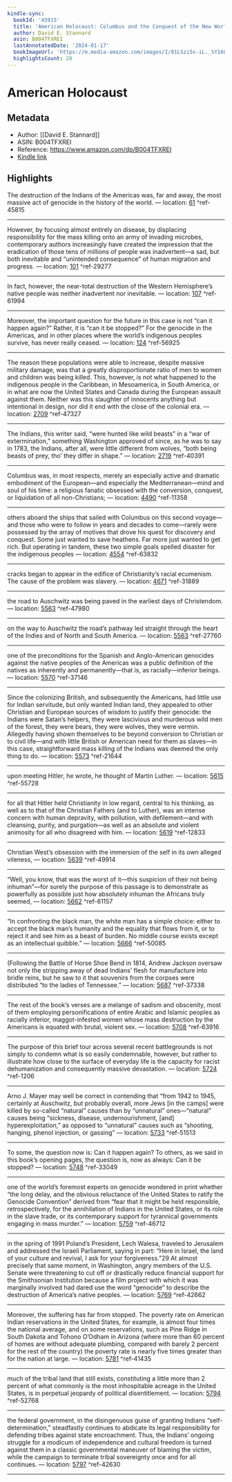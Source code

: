 ```yaml
---
kindle-sync:
  bookId: '45915'
  title: 'American Holocaust: Columbus and the Conquest of the New World'
  author: David E. Stannard
  asin: B004TFXREI
  lastAnnotatedDate: '2024-01-17'
  bookImageUrl: 'https://m.media-amazon.com/images/I/81LSzi5s-iL._SY160.jpg'
  highlightsCount: 28
---
```

# American Holocaust
## Metadata
* Author: [[David E. Stannard]]
* ASIN: B004TFXREI
* Reference: https://www.amazon.com/dp/B004TFXREI
* [Kindle link](kindle://book?action=open&asin=B004TFXREI)

## Highlights
The destruction of the Indians of the Americas was, far and away, the most massive act of genocide in the history of the world. — location: [61](kindle://book?action=open&asin=B004TFXREI&location=61) ^ref-45815

---
However, by focusing almost entirely on disease, by displacing responsibility for the mass killing onto an army of invading microbes, contemporary authors increasingly have created the impression that the eradication of those tens of millions of people was inadvertent—a sad, but both inevitable and “unintended consequence” of human migration and progress. — location: [101](kindle://book?action=open&asin=B004TFXREI&location=101) ^ref-29277

---
In fact, however, the near-total destruction of the Western Hemisphere’s native people was neither inadvertent nor inevitable. — location: [107](kindle://book?action=open&asin=B004TFXREI&location=107) ^ref-61994

---
Moreover, the important question for the future in this case is not “can it happen again?” Rather, it is “can it be stopped?” For the genocide in the Americas, and in other places where the world’s indigenous peoples survive, has never really ceased. — location: [124](kindle://book?action=open&asin=B004TFXREI&location=124) ^ref-56925

---
The reason these populations were able to increase, despite massive military damage, was that a greatly disproportionate ratio of men to women and children was being killed. This, however, is not what happened to the indigenous people in the Caribbean, in Mesoamerica, in South America, or in what are now the United States and Canada during the European assault against them. Neither was this slaughter of innocents anything but intentional in design, nor did it end with the close of the colonial era. — location: [2709](kindle://book?action=open&asin=B004TFXREI&location=2709) ^ref-47327

---
The Indians, this writer said, “were hunted like wild beasts” in a “war of extermination,” something Washington approved of since, as he was to say in 1783, the Indians, after all, were little different from wolves, “both being beasts of prey, tho’ they differ in shape.” — location: [2719](kindle://book?action=open&asin=B004TFXREI&location=2719) ^ref-40391

---
Columbus was, in most respects, merely an especially active and dramatic embodiment of the European—and especially the Mediterranean—mind and soul of his time: a religious fanatic obsessed with the conversion, conquest, or liquidation of all non-Christians; — location: [4490](kindle://book?action=open&asin=B004TFXREI&location=4490) ^ref-11358

---
others aboard the ships that sailed with Columbus on this second voyage—and those who were to follow in years and decades to come—rarely were possessed by the array of motives that drove his quest for discovery and conquest. Some just wanted to save heathens. Far more just wanted to get rich. But operating in tandem, these two simple goals spelled disaster for the indigenous peoples — location: [4554](kindle://book?action=open&asin=B004TFXREI&location=4554) ^ref-63832

---
cracks began to appear in the edifice of Christianity’s racial ecumenism. The cause of the problem was slavery. — location: [4671](kindle://book?action=open&asin=B004TFXREI&location=4671) ^ref-31889

---
the road to Auschwitz was being paved in the earliest days of Christendom. — location: [5563](kindle://book?action=open&asin=B004TFXREI&location=5563) ^ref-47980

---
on the way to Auschwitz the road’s pathway led straight through the heart of the Indies and of North and South America. — location: [5563](kindle://book?action=open&asin=B004TFXREI&location=5563) ^ref-27760

---
one of the preconditions for the Spanish and Anglo-American genocides against the native peoples of the Americas was a public definition of the natives as inherently and permanently—that is, as racially—inferior beings. — location: [5570](kindle://book?action=open&asin=B004TFXREI&location=5570) ^ref-37146

---
Since the colonizing British, and subsequently the Americans, had little use for Indian servitude, but only wanted Indian land, they appealed to other Christian and European sources of wisdom to justify their genocide: the Indians were Satan’s helpers, they were lascivious and murderous wild men of the forest, they were bears, they were wolves, they were vermin. Allegedly having shown themselves to be beyond conversion to Christian or to civil life—and with little British or American need for them as slaves—in this case, straightforward mass killing of the Indians was deemed the only thing to do. — location: [5573](kindle://book?action=open&asin=B004TFXREI&location=5573) ^ref-21644

---
upon meeting Hitler, he wrote, he thought of Martin Luther. — location: [5615](kindle://book?action=open&asin=B004TFXREI&location=5615) ^ref-55728

---
for all that Hitler held Christianity in low regard, central to his thinking, as well as to that of the Christian Fathers (and to Luther), was an intense concern with human depravity, with pollution, with defilement—and with cleansing, purity, and purgation—as well as an absolute and violent animosity for all who disagreed with him. — location: [5619](kindle://book?action=open&asin=B004TFXREI&location=5619) ^ref-12833

---
Christian West’s obsession with the immersion of the self in its own alleged vileness, — location: [5639](kindle://book?action=open&asin=B004TFXREI&location=5639) ^ref-49914

---
“Well, you know, that was the worst of it—this suspicion of their not being inhuman”—for surely the purpose of this passage is to demonstrate as powerfully as possible just how absolutely inhuman the Africans truly seemed, — location: [5662](kindle://book?action=open&asin=B004TFXREI&location=5662) ^ref-61157

---
“In confronting the black man, the white man has a simple choice: either to accept the black man’s humanity and the equality that flows from it, or to reject it and see him as a beast of burden. No middle course exists except as an intellectual quibble.” — location: [5666](kindle://book?action=open&asin=B004TFXREI&location=5666) ^ref-50085

---
(Following the Battle of Horse Shoe Bend in 1814, Andrew Jackson oversaw not only the stripping away of dead Indians’ flesh for manufacture into bridle reins, but he saw to it that souvenirs from the corpses were distributed “to the ladies of Tennessee.” — location: [5687](kindle://book?action=open&asin=B004TFXREI&location=5687) ^ref-37338

---
The rest of the book’s verses are a melange of sadism and obscenity, most of them employing personifications of entire Arabic and Islamic peoples as racially inferior, maggot-infested women whose mass destruction by the Americans is equated with brutal, violent sex. — location: [5708](kindle://book?action=open&asin=B004TFXREI&location=5708) ^ref-63916

---
The purpose of this brief tour across several recent battlegrounds is not simply to condemn what is so easily condemnable, however, but rather to illustrate how close to the surface of everyday life is the capacity for racist dehumanization and consequently massive devastation. — location: [5724](kindle://book?action=open&asin=B004TFXREI&location=5724) ^ref-1206

---
Arno J. Mayer may well be correct in contending that “from 1942 to 1945, certainly at Auschwitz, but probably overall, more Jews [in the camps] were killed by so-called “natural” causes than by “unnatural” ones—“natural” causes being “sickness, disease, undernourishment, [and] hyperexploitation,” as opposed to “unnatural” causes such as “shooting, hanging, phenol injection, or gassing” — location: [5733](kindle://book?action=open&asin=B004TFXREI&location=5733) ^ref-51513

---
To some, the question now is: Can it happen again? To others, as we said in this book’s opening pages, the question is, now as always: Can it be stopped? — location: [5748](kindle://book?action=open&asin=B004TFXREI&location=5748) ^ref-33049

---
one of the world’s foremost experts on genocide wondered in print whether “the long delay, and the obvious reluctance of the United States to ratify the Genocide Convention” derived from “fear that it might be held responsible, retrospectively, for the annihilation of Indians in the United States, or its role in the slave trade, or its contemporary support for tyrannical governments engaging in mass murder.” — location: [5759](kindle://book?action=open&asin=B004TFXREI&location=5759) ^ref-46712

---
in the spring of 1991 Poland’s President, Lech Walesa, traveled to Jerusalem and addressed the Israeli Parliament, saying in part: “Here in Israel, the land of your culture and revival, I ask for your forgiveness.”29 At almost precisely that same moment, in Washington, angry members of the U.S. Senate were threatening to cut off or drastically reduce financial support for the Smithsonian Institution because a film project with which it was marginally involved had dared use the word “genocide” to describe the destruction of America’s native peoples. — location: [5769](kindle://book?action=open&asin=B004TFXREI&location=5769) ^ref-42662

---
Moreover, the suffering has far from stopped. The poverty rate on American Indian reservations in the United States, for example, is almost four times the national average, and on some reservations, such as Pine Ridge in South Dakota and Tohono O’Odham in Arizona (where more than 60 percent of homes are without adequate plumbing, compared with barely 2 percent for the rest of the country) the poverty rate is nearly five times greater than for the nation at large. — location: [5781](kindle://book?action=open&asin=B004TFXREI&location=5781) ^ref-41435

---
much of the tribal land that still exists, constituting a little more than 2 percent of what commonly is the most inhospitable acreage in the United States, is in perpetual jeopardy of political disentitlement. — location: [5794](kindle://book?action=open&asin=B004TFXREI&location=5794) ^ref-52768

---
the federal government, in the disingenuous guise of granting Indians “self-determination,” steadfastly continues to abdicate its legal responsibility for defending tribes against state encroachment. Thus, the Indians’ ongoing struggle for a modicum of independence and cultural freedom is turned against them in a classic governmental maneuver of blaming the victim, while the campaign to terminate tribal sovereignty once and for all continues. — location: [5797](kindle://book?action=open&asin=B004TFXREI&location=5797) ^ref-42630

---
